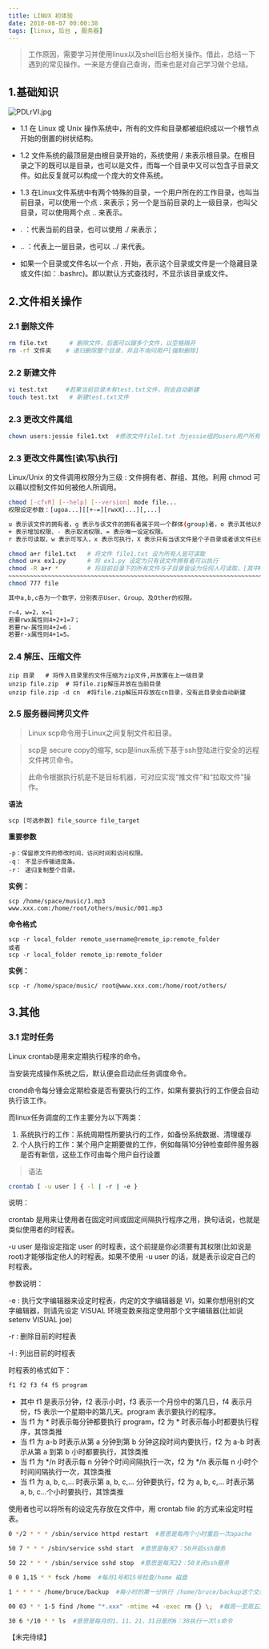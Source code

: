 ```yaml
---
title: LINUX 初体验
date: 2018-08-07 00:00:38
tags: [linux, 后台 , 服务器]
---
```



> 工作原因，需要学习并使用linux以及shell后台相关操作。借此，总结一下遇到的常见操作。一来是方便自己查询，而来也是对自己学习做个总结。

## 1.基础知识

![PDLrVI.jpg](https://s1.ax1x.com/2018/08/05/PDLrVI.jpg)


+ 1.1 在 Linux 或 Unix 操作系统中，所有的文件和目录都被组织成以一个根节点开始的倒置的树状结构。

+ 1.2 文件系统的最顶层是由根目录开始的，系统使用 / 来表示根目录。在根目录之下的既可以是目录，也可以是文件，而每一个目录中又可以包含子目录文件。如此反复就可以构成一个庞大的文件系统。

+ 1.3 在Linux文件系统中有两个特殊的目录，一个用户所在的工作目录，也叫当前目录，可以使用一个点 . 来表示；另一个是当前目录的上一级目录，也叫父目录，可以使用两个点 .. 来表示。
+ . ：代表当前的目录，也可以使用 ./ 来表示；
+ .. ：代表上一层目录，也可以 ../ 来代表。
+ 如果一个目录或文件名以一个点 . 开始，表示这个目录或文件是一个隐藏目录或文件(如：.bashrc)。即以默认方式查找时，不显示该目录或文件。



## 2.文件相关操作

### 2.1 删除文件
``` bash
rm file.txt      # 删除文件，后面可以跟多个文件，以空格隔开
rm -rf 文件夹    # 递归删除整个目录，并且不询问用户[强制删除]
```
### 2.2 新建文件
``` bash
vi test.txt     #若果当前目录木有test.txt文件，则会自动新建
touch test.txt   # 新建test.txt文件
```
### 2.3 更改文件属组
``` bash
chown users:jessie file1.txt  #修改文件file1.txt 为jessie组的users用户所有
```
### 2.3 更改文件属性[读\写\执行]
Linux/Unix 的文件调用权限分为三级 : 文件拥有者、群组、其他。利用 chmod 可以藉以控制文件如何被他人所调用。
``` bash
chmod [-cfvR] [--help] [--version] mode file...
权限设定参数：[ugoa...][[+-=][rwxX]...][,...]

u 表示该文件的拥有者，g 表示与该文件的拥有者属于同一个群体(group)者，o 表示其他以外的人，a 表示这三者皆是。
+ 表示增加权限、- 表示取消权限、= 表示唯一设定权限。
r 表示可读取，w 表示可写入，x 表示可执行，X 表示只有当该文件是个子目录或者该文件已经被设定过为可执行。

chmod a+r file1.txt   # 将文件 file1.txt 设为所有人皆可读取
chmod u+x ex1.py      # 将 ex1.py 设定为只有该文件拥有者可以执行
chmod -R a+r *        # 将目前目录下的所有文件与子目录皆设为任何人可读取，[其中R代表递归操作]
~~~~~~~~~~~~~~~~~~~~~~~~~~~~~~~~~~~~~~~~~~~~~~~~~~~~~~~~~~~~~~~~~~~~~~~~~~~~~~~`
chmod 777 file

其中a,b,c各为一个数字，分别表示User、Group、及Other的权限。

r=4，w=2，x=1
若要rwx属性则4+2+1=7；
若要rw-属性则4+2=6；
若要r-x属性则4+1=5。
```
### 2.4 解压、压缩文件
```
zip 目录   # 将传入目录里的文件压缩为zip文件,并放置在上一级目录
unzip file.zip  # 将file.zip解压并放在当前目录
unzip file.zip -d cn  #将file.zip解压并存放在cn目录，没有此目录会自动新建
```

### 2.5 服务器间拷贝文件
>Linux scp命令用于Linux之间复制文件和目录。

>scp是 secure copy的缩写, scp是linux系统下基于ssh登陆进行安全的远程文件拷贝命令。

>此命令根据执行机是不是目标机器，可对应实现“推文件”和“拉取文件”操作。

**语法**
```
scp [可选参数] file_source file_target
```
**重要参数**
```
-p：保留原文件的修改时间，访问时间和访问权限。
-q： 不显示传输进度条。
-r： 递归复制整个目录。
```
**实例：**
```
scp /home/space/music/1.mp3 www.xxx.com:/home/root/others/music/001.mp3

```
**命令格式**
```
scp -r local_folder remote_username@remote_ip:remote_folder
或者
scp -r local_folder remote_ip:remote_folder
```
**实例：**
```
scp -r /home/space/music/ root@www.xxx.com:/home/root/others/
```


## 3.其他

### 3.1 定时任务
Linux crontab是用来定期执行程序的命令。

当安装完成操作系统之后，默认便会启动此任务调度命令。

crond命令每分锺会定期检查是否有要执行的工作，如果有要执行的工作便会自动执行该工作。

而linux任务调度的工作主要分为以下两类：

1. 系统执行的工作：系统周期性所要执行的工作，如备份系统数据、清理缓存
2. 个人执行的工作：某个用户定期要做的工作，例如每隔10分钟检查邮件服务器是否有新信，这些工作可由每个用户自行设置

> 语法
``` bash
crontab [ -u user ] { -l | -r | -e }
```

说明：

crontab 是用来让使用者在固定时间或固定间隔执行程序之用，换句话说，也就是类似使用者的时程表。

-u user 是指设定指定 user 的时程表，这个前提是你必须要有其权限(比如说是 root)才能够指定他人的时程表。如果不使用 -u user 的话，就是表示设定自己的时程表。

参数说明：

-e : 执行文字编辑器来设定时程表，内定的文字编辑器是 VI，如果你想用别的文字编辑器，则请先设定 VISUAL 环境变数来指定使用那个文字编辑器(比如说 setenv VISUAL joe)

-r : 删除目前的时程表

-l : 列出目前的时程表

时程表的格式如下：
``` bash
f1 f2 f3 f4 f5 program
```
+ 其中 f1 是表示分钟，f2 表示小时，f3 表示一个月份中的第几日，f4 表示月份，f5 表示一个星期中的第几天。program 表示要执行的程序。
+ 当 f1 为 * 时表示每分钟都要执行 program，f2 为 * 时表示每小时都要执行程序，其馀类推
+ 当 f1 为 a-b 时表示从第 a 分钟到第 b 分钟这段时间内要执行，f2 为 a-b 时表示从第 a 到第 b 小时都要执行，其馀类推
+ 当 f1 为 */n 时表示每 n 分钟个时间间隔执行一次，f2 为 */n 表示每 n 小时个时间间隔执行一次，其馀类推
+ 当 f1 为 a, b, c,... 时表示第 a, b, c,... 分钟要执行，f2 为 a, b, c,... 时表示第 a, b, c...个小时要执行，其馀类推

使用者也可以将所有的设定先存放在文件中，用 crontab file 的方式来设定时程表。
```bash
0 */2 * * * /sbin/service httpd restart  #意思是每两个小时重启一次apache

50 7 * * * /sbin/service sshd start  #意思是每天7：50开启ssh服务

50 22 * * * /sbin/service sshd stop  #意思是每天22：50关闭ssh服务

0 0 1,15 * * fsck /home  #每月1号和15号检查/home 磁盘

1 * * * * /home/bruce/backup  #每小时的第一分执行 /home/bruce/backup这个文件

00 03 * * 1-5 find /home "*.xxx" -mtime +4 -exec rm {} \;  #每周一至周五3点钟，在目录/home中，查找文件名为*.xxx的文件，并删除4天前的文件。

30 6 */10 * * ls  #意思是每月的1、11、21、31日是的6：30执行一次ls命令
```



【未完待续】